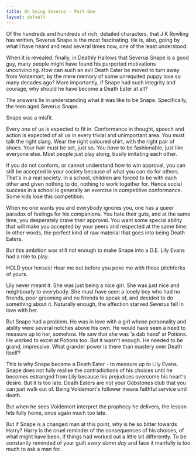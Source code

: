 ```yaml
---
title: On being Severus - Part One
layout: default
---
```



Of the hundreds and hundreds of rich, detailed characters, that J K Rowling has written, Severus Snape is the most fascinating. He is, also, going by what I have heard and read several times now, one of the least understood.

When it is revealed, finally, in Deathly Hallows that Severus Snape is a good guy, many people might have found his purported motivations unconvincing. How can such an evil Death Eater be moved to turn away from Voldemort, by the mere memory of some unrequited puppy love so many decades ago? More importantly, if Snape had such integrity and courage, why should he have become a Death Eater at all?

The answers lie in understanding what it was like to be Snape. Specifically, the teen aged Severus Snape.

Snape was a misfit. 

Every one of us is expected to fit in. Conformance in thought, speech and action is expected of all us in every trivial and unimportant area. You must talk the right slang. Wear the right coloured shirt, with the right pair of shoes. Your hair must be set, just so. You *have* to be fashionable, just like everyone else. Most people just play along, busily imitating each other.

If you do not conform, or cannot understand how to win approval, you can still be accepted in your society because of what you can do for others. That's in a real society. In a school, children are forced to be with each other and given nothing to do, nothing to work together for. Hence social success in a school is generally an exercise in competitive conformance. Some kids lose this competition.

When no one wants you and everybody ignores you, one has a queer paradox of feelings for his companions. You hate their guts, and at the same time, you desperately crave their approval. You want some special ability that will make you accepted by your peers and respected at the same time. In other words, the perfect kind of raw material that goes into being Death Eaters.

But this ambition was still not enough to make Snape into a D.E. Lily Evans had a role to play.

HOLD your horses! Hear me out before you poke me with those pitchforks of yours.

Lily never meant it. She was just being a nice girl. She was just nice and neighbourly to everybody. She must have seen a lonely boy who had no friends, poor grooming and no friends to speak of, and decided to do something about it. Naturally enough, the affection starved Severus fell in love with her.

But Snape had a problem. He was in love with a girl whose personality and ability were several notches above his own. He would have seen a need to measure up to her, somehow. He saw that she was 'a dab hand' at Potions. He worked to excel at Potions too. But it wasn't enough. He needed to be grand, impressive. What grander power is there than mastery over Death itself? 

This is why Snape became a Death Eater - to measure up to Lily Evans. Snape does not fully realise the contradictions of his choices until he becomes estranged from Lily because his prejudices overcome his heart's desire. But it is too late. Death Eaters are not your Gobstones club that you can just walk out of. Being Voldemort's follower means faithful service until death.

But when he sees Voldemort interpret the prophecy he delivers, the lesson hits fully home, once again much too late. 

But if Snape is a changed man at this point, why is he so bitter towards Harry? Harry is the cruel reminder of the consequences of his choices, of what might have been, if things had worked out a little bit differently. To be constantly reminded of your guilt *every* *damn* *day* and face it manfully is too much to ask a man for.
